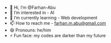 - 👋 Hi, I’m @Farhan-Abu
- 👀 I’m interested in - AI 
- 🌱 I’m currently learning - Web development
- 📫 How to reach me - farhan.m.abu@gmail.com
- 😄 Pronouns: he/him
- ⚡ Fun face: my codes are darker than my future

